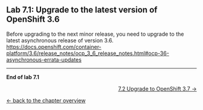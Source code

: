 ## Lab 7.1: Upgrade to the latest version of OpenShift 3.6

Before upgrading to the next minor release, you need to upgrade to the latest asynchronous release of version 3.6.
https://docs.openshift.com/container-platform/3.6/release_notes/ocp_3_6_release_notes.html#ocp-36-asynchronous-errata-updates



---

**End of lab 7.1**

<p width="100px" align="right"><a href="72_upgrade_openshift37.md">7.2 Upgrade to OpenShift 3.7 →</a></p>

[← back to the chapter overview](70_upgrade.md)
